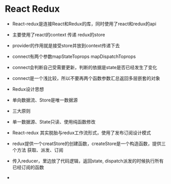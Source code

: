 # React Redux

* React-redux是连接React和Redux的库，同时使用了react和redux的api
* 主要使用了react的context 传递 redux的store
* provider的作用就是接受store并放到context传递下去
* connect有两个参数mapStateToprops mapDispatchToprops
* connect会判断自己受需要更新，判断的依据是state是否已经发生了变化
* connect是一个浅比较，所以不要再两个函数参数汇总返回多层嵌套的对象

* Redux设计思想
* 单向数据流、Store是唯一数据源
* 三大原则
* 单一数据源、State只读、使用纯函数修改

* React-redux 其实脱胎与redux工作流形式，使用了发布订阅设计模式
* redux提供一个creatStore的创建函数，createStore是一个构造函数，提供三个方法 获取、派发、订阅
* 传入reducer，里边放了代码逻辑，返回state, dispatch派发的时候执行所有已经订阅的函数

* 